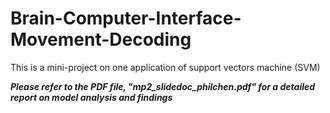 # Brain-Computer-Interface-Movement-Decoding
This is a mini-project on one application of support vectors machine (SVM) 

***Please refer to the PDF file, "mp2_slidedoc_philchen.pdf" for a detailed report on model analysis and findings***
